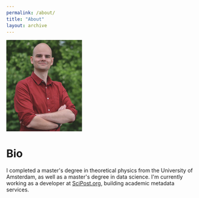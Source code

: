 ```yaml
---
permalink: /about/
title: "About"
layout: archive
---
```


<img src="/assets/images/bio-photo.jpg" alt="drawing" width="200"/>

# Bio

I completed a master's degree in theoretical physics from the University of Amsterdam, as well as a master's degree in data science.
I'm currently working as a developer at [SciPost.org](SciPost.org), building academic metadata services.
